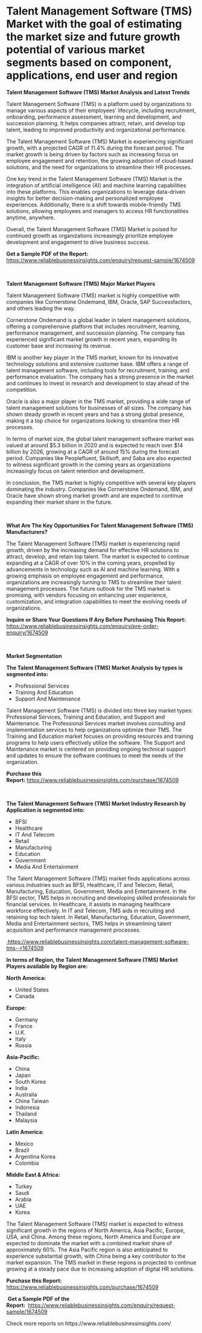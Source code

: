 <p><h1>Talent Management Software (TMS) Market with the goal of estimating the market size and future growth potential of various market segments based on component, applications, end user and region</h1></p><p><strong>Talent Management Software (TMS) Market Analysis and Latest Trends</strong></p>
<p><p>Talent Management Software (TMS) is a platform used by organizations to manage various aspects of their employees' lifecycle, including recruitment, onboarding, performance assessment, learning and development, and succession planning. It helps companies attract, retain, and develop top talent, leading to improved productivity and organizational performance.</p><p>The Talent Management Software (TMS) Market is experiencing significant growth, with a projected CAGR of 11.4% during the forecast period. The market growth is being driven by factors such as increasing focus on employee engagement and retention, the growing adoption of cloud-based solutions, and the need for organizations to streamline their HR processes.</p><p>One key trend in the Talent Management Software (TMS) Market is the integration of artificial intelligence (AI) and machine learning capabilities into these platforms. This enables organizations to leverage data-driven insights for better decision-making and personalized employee experiences. Additionally, there is a shift towards mobile-friendly TMS solutions, allowing employees and managers to access HR functionalities anytime, anywhere.</p><p>Overall, the Talent Management Software (TMS) Market is poised for continued growth as organizations increasingly prioritize employee development and engagement to drive business success.</p></p>
<p><strong>Get a Sample PDF of the Report:&nbsp;</strong> <a href="https://www.reliablebusinessinsights.com/enquiry/request-sample/1674509">https://www.reliablebusinessinsights.com/enquiry/request-sample/1674509</a></p>
<p>&nbsp;</p>
<p><strong>Talent Management Software (TMS) Major Market Players</strong></p>
<p><p>Talent Management Software (TMS) market is highly competitive with companies like Cornerstone Ondemand, IBM, Oracle, SAP Successfactors, and others leading the way. </p><p>Cornerstone Ondemand is a global leader in talent management solutions, offering a comprehensive platform that includes recruitment, learning, performance management, and succession planning. The company has experienced significant market growth in recent years, expanding its customer base and increasing its revenue.</p><p>IBM is another key player in the TMS market, known for its innovative technology solutions and extensive customer base. IBM offers a range of talent management software, including tools for recruitment, training, and performance evaluation. The company has a strong presence in the market and continues to invest in research and development to stay ahead of the competition.</p><p>Oracle is also a major player in the TMS market, providing a wide range of talent management solutions for businesses of all sizes. The company has shown steady growth in recent years and has a strong global presence, making it a top choice for organizations looking to streamline their HR processes.</p><p>In terms of market size, the global talent management software market was valued at around $5.3 billion in 2020 and is expected to reach over $14 billion by 2026, growing at a CAGR of around 15% during the forecast period. Companies like Peoplefluent, Skillsoft, and Saba are also expected to witness significant growth in the coming years as organizations increasingly focus on talent retention and development.</p><p>In conclusion, the TMS market is highly competitive with several key players dominating the industry. Companies like Cornerstone Ondemand, IBM, and Oracle have shown strong market growth and are expected to continue expanding their market share in the future.</p></p>
<p>&nbsp;</p>
<p><strong>What Are The Key Opportunities For Talent Management Software (TMS) Manufacturers?</strong></p>
<p><p>The Talent Management Software (TMS) market is experiencing rapid growth, driven by the increasing demand for effective HR solutions to attract, develop, and retain top talent. The market is expected to continue expanding at a CAGR of over 10% in the coming years, propelled by advancements in technology such as AI and machine learning. With a growing emphasis on employee engagement and performance, organizations are increasingly turning to TMS to streamline their talent management processes. The future outlook for the TMS market is promising, with vendors focusing on enhancing user experience, customization, and integration capabilities to meet the evolving needs of organizations.</p></p>
<p><strong>Inquire or Share Your Questions If Any Before Purchasing This Report:</strong> <a href="https://www.reliablebusinessinsights.com/enquiry/pre-order-enquiry/1674509">https://www.reliablebusinessinsights.com/enquiry/pre-order-enquiry/1674509</a></p>
<p>&nbsp;</p>
<p><strong>Market Segmentation</strong></p>
<p><strong>The Talent Management Software (TMS) Market Analysis by types is segmented into:</strong></p>
<p><ul><li>Professional Services</li><li>Training And Education</li><li>Support And Maintenance</li></ul></p>
<p><p>Talent Management Software (TMS) is divided into three key market types: Professional Services, Training and Education, and Support and Maintenance. The Professional Services market involves consulting and implementation services to help organizations optimize their TMS. The Training and Education market focuses on providing resources and training programs to help users effectively utilize the software. The Support and Maintenance market is centered on providing ongoing technical support and updates to ensure the software continues to meet the needs of the organization.</p></p>
<p><strong>Purchase this Report:&nbsp;</strong><a href="https://www.reliablebusinessinsights.com/purchase/1674509">https://www.reliablebusinessinsights.com/purchase/1674509</a></p>
<p>&nbsp;</p>
<p><strong>The Talent Management Software (TMS) Market Industry Research by Application is segmented into:</strong></p>
<p><ul><li>BFSI</li><li>Healthcare</li><li>IT And Telecom</li><li>Retail</li><li>Manufacturing</li><li>Education</li><li>Government</li><li>Media And Entertainment</li></ul></p>
<p><p>The Talent Management Software (TMS) market finds applications across various industries such as BFSI, Healthcare, IT and Telecom, Retail, Manufacturing, Education, Government, Media and Entertainment. In the BFSI sector, TMS helps in recruiting and developing skilled professionals for financial services. In Healthcare, it assists in managing healthcare workforce effectively. In IT and Telecom, TMS aids in recruiting and retaining top tech talent. In Retail, Manufacturing, Education, Government, Media and Entertainment sectors, TMS helps in streamlining talent acquisition and performance management processes.</p></p>
<p><a href="https://www.reliablebusinessinsights.com/talent-management-software-tms--r1674509">&nbsp;https://www.reliablebusinessinsights.com/talent-management-software-tms--r1674509</a></p>
<p><strong>In terms of Region, the Talent Management Software (TMS) Market Players available by Region are:</strong></p>
<p>
    <p> <strong> North America: </strong>
        <ul>
            <li>United States</li>
            <li>Canada</li>
        </ul>
        </p> 
    <p> <strong> Europe: </strong>
        <ul>
            <li>Germany</li>
            <li>France</li>
            <li>U.K.</li>
            <li>Italy</li>
            <li>Russia</li>
        </ul>
        </p> 
    <p> <strong> Asia-Pacific: </strong>
        <ul>
            <li>China</li>
            <li>Japan</li>
            <li>South Korea</li>
            <li>India</li>
            <li>Australia</li>
            <li>China Taiwan</li>
            <li>Indonesia</li>
            <li>Thailand</li>
            <li>Malaysia</li>
        </ul>
        </p> 
    <p> <strong> Latin America: </strong>
        <ul>
            <li>Mexico</li>
            <li>Brazil</li>
            <li>Argentina Korea</li>
            <li>Colombia</li>
        </ul>
        </p> 
    <p> <strong> Middle East & Africa: </strong>
        <ul>
            <li>Turkey</li>
            <li>Saudi</li>
            <li>Arabia</li>
            <li>UAE</li>
            <li>Korea</li>
        </ul>
    </p>
    </p>
<p><p>The Talent Management Software (TMS) market is expected to witness significant growth in the regions of North America, Asia Pacific, Europe, USA, and China. Among these regions, North America and Europe are expected to dominate the market with a combined market share of approximately 60%. The Asia Pacific region is also anticipated to experience substantial growth, with China being a key contributor to the market expansion. The TMS market in these regions is projected to continue growing at a steady pace due to increasing adoption of digital HR solutions.</p></p>
<p><strong>Purchase this Report: </strong><a href="https://www.reliablebusinessinsights.com/purchase/1674509">https://www.reliablebusinessinsights.com/purchase/1674509</a></p>
<p>&nbsp;<strong>Get a Sample PDF of the Report:&nbsp;&nbsp;</strong><a href="https://www.reliablebusinessinsights.com/enquiry/request-sample/1674509">https://www.reliablebusinessinsights.com/enquiry/request-sample/1674509</a></p>
<p><strong></strong></p>
<p>Check more reports on https://www.reliablebusinessinsights.com/</p>